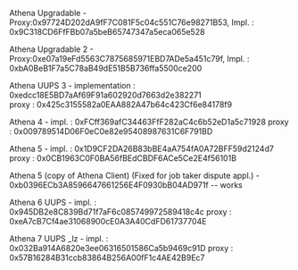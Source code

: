 
Athena Upgradable - Proxy:0x97724D202dA9fF7C081F5c04c551C76e98271B53, 
                    Impl. : 0x9C318CD6FfFBb07a5beB65747347a5eca065e528 

Athena Upgradable 2 - Proxy:0xe07a19eFd5563C7875685971EBD7ADe5a451c79f, 
                    Impl. : 0xbA0BeB1F7a5C78aB49dE51B5B736ffa5500ce200 

Athena UUPS 3 - implementation : 0xedcc18E5BD7aAf69F91a602920d7663d2e382271     
                proxy : 0x425c3155582a0EAA882A47b64c423Cf6e84178f9


Athena 4 - impl. : 0xFCff369afC34463FfF282aC4c6b52eD1a5c71928
            proxy : 0x009789514D06F0eC0e82e95408987631C6F791BD
    
Athena 5 - impl. : 0x1D9CF2DA26B83bBE4aA754fA0A72BFF59d2124d7
            proxy : 0x0CB1963C0F0BA56fBEdCBDF6ACe5Ce2E4f56101B


Athena 5 (copy of Athena Client) (Fixed for job taker dispute appl.) - 0xb0396ECb3A8596647661256E4F0930bB04AD971f -- works

Athena 6 UUPS - impl. : 0x945DB2e8C839Bd71f7aF6c085749972589418c4c
                proxy  : 0xeA7cB7Cf4ae31068900cE0A3A40CdFD61737704E

Athena 7 UUPS _lz - impl. : 0x032Ba914A6820e3ee06316501586Ca5b9469c91D
                    proxy : 0x57B16284B31ccb83864B256A00fF1c4AE42B9Ec7


            



